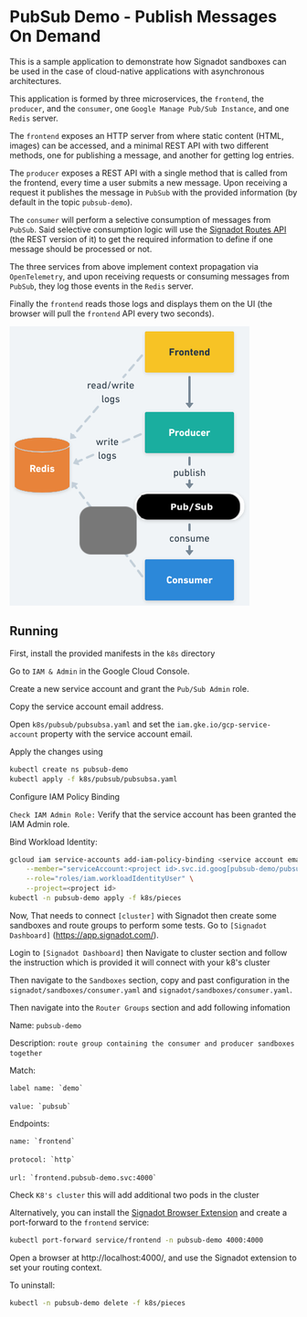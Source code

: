 # PubSub Demo - Publish Messages On Demand

This is a sample application to demonstrate how Signadot sandboxes can be used
in the case of cloud-native applications with asynchronous architectures.

This application is formed by three microservices, the `frontend`, the
`producer`, and the `consumer`, one `Google Manage Pub/Sub Instance`, and one `Redis` server.

The `frontend` exposes an HTTP server from where static content (HTML, images)
can be accessed, and a minimal REST API with two different methods, one for
publishing a message, and another for getting log entries.

The `producer` exposes a REST API with a single method that is called from the
frontend, every time a user submits a new message. Upon receiving a request it
publishes the message in `PubSub` with the provided information (by default in
the topic `pubsub-demo`).

The `consumer` will perform a selective consumption of messages from `PubSub`.
Said selective consumption logic will use the [Signadot Routes
API](https://github.com/signadot/routesapi) (the REST version of it) to get the
required information to define if one message should be processed or not.

The three services from above implement context propagation via `OpenTelemetry`,
and upon receiving requests or consuming messages from `PubSub`, they log those
events in the `Redis` server.

Finally the `frontend` reads those logs and displays them on the UI (the browser
will pull the `frontend` API every two seconds).

![image](./docs/images/architecturediagram.png)

## Running

First, install the provided manifests in the `k8s` directory

Go to `IAM & Admin` in the Google Cloud Console.

Create a new service account and grant the `Pub/Sub Admin` role.

Copy the service account email address.

Open `k8s/pubsub/pubsubsa.yaml` and set the `iam.gke.io/gcp-service-account` property with the service account email.

Apply the changes using

```sh
kubectl create ns pubsub-demo
kubectl apply -f k8s/pubsub/pubsubsa.yaml
```
Configure IAM Policy Binding

`Check IAM Admin Role:` Verify that the service account has been granted the IAM Admin role.

Bind Workload Identity:

```sh
gcloud iam service-accounts add-iam-policy-binding <service account email> \
    --member="serviceAccount:<project id>.svc.id.goog[pubsub-demo/pubsub-ksa]" \
    --role="roles/iam.workloadIdentityUser" \
    --project=<project id>
kubectl -n pubsub-demo apply -f k8s/pieces
```

Now, That needs to connect `[cluster]` with Signadot then create some sandboxes and route groups 
to perform some tests.
Go to `[Signadot Dashboard]` (https://app.signadot.com/).

Login to `[Signadot Dashboard]` then Navigate to cluster section and follow the instruction which is provided
it will connect with your k8's cluster

Then navigate to the `Sandboxes` section, copy and past configuration in the `signadot/sandboxes/consumer.yaml` and `signadot/sandboxes/consumer.yaml`.

Then navigate into the `Router Groups` section and add following infomation

Name: `pubsub-demo`

Description: `route group containing the consumer and producer sandboxes together`

Match:  

    label name: `demo`

    value: `pubsub`

Endpoints:  

    name: `frontend`

    protocol: `http`
    
    url: `frontend.pubsub-demo.svc:4000`

Check `K8's cluster` this will add additional two pods in the cluster 

Alternatively, you can install the [Signadot Browser
Extension](https://www.signadot.com/docs/browser-extensions) and create a
port-forward to the `frontend` service:

```sh
kubectl port-forward service/frontend -n pubsub-demo 4000:4000
```

Open a browser at http://localhost:4000/, and use the Signadot extension to set
your routing context.

To uninstall:

```sh
kubectl -n pubsub-demo delete -f k8s/pieces
```
